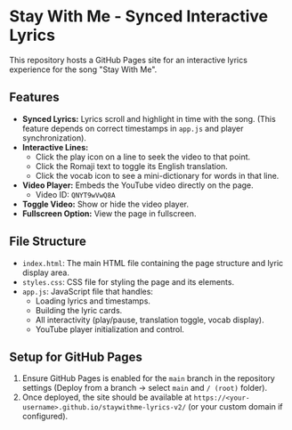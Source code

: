 # Stay With Me - Synced Interactive Lyrics

This repository hosts a GitHub Pages site for an interactive lyrics experience for the song "Stay With Me".

## Features

*   **Synced Lyrics:** Lyrics scroll and highlight in time with the song. (This feature depends on correct timestamps in `app.js` and player synchronization).
*   **Interactive Lines:**
    *   Click the play icon on a line to seek the video to that point.
    *   Click the Romaji text to toggle its English translation.
    *   Click the vocab icon to see a mini-dictionary for words in that line.
*   **Video Player:** Embeds the YouTube video directly on the page.
    *   Video ID: `QNYT9wVwQ8A`
*   **Toggle Video:** Show or hide the video player.
*   **Fullscreen Option:** View the page in fullscreen.

## File Structure

*   `index.html`: The main HTML file containing the page structure and lyric display area.
*   `styles.css`: CSS file for styling the page and its elements.
*   `app.js`: JavaScript file that handles:
    *   Loading lyrics and timestamps.
    *   Building the lyric cards.
    *   All interactivity (play/pause, translation toggle, vocab display).
    *   YouTube player initialization and control.

## Setup for GitHub Pages

1.  Ensure GitHub Pages is enabled for the `main` branch in the repository settings (Deploy from a branch -> select `main` and `/ (root)` folder).
2.  Once deployed, the site should be available at `https://<your-username>.github.io/staywithme-lyrics-v2/` (or your custom domain if configured).
